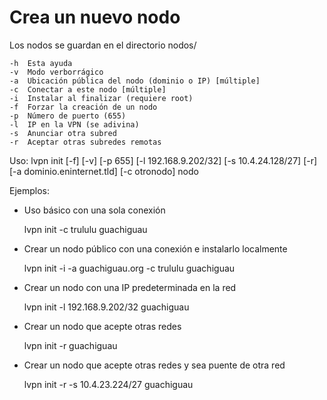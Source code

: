 # Crea un nuevo nodo

Los nodos se guardan en el directorio nodos/ 

    -h  Esta ayuda
    -v  Modo verborrágico
    -a  Ubicación pública del nodo (dominio o IP) [múltiple]
    -c  Conectar a este nodo [múltiple]
    -i  Instalar al finalizar (requiere root)
    -f  Forzar la creación de un nodo
    -p  Número de puerto (655)
    -l  IP en la VPN (se adivina)
    -s  Anunciar otra subred
    -r  Aceptar otras subredes remotas

Uso: 
lvpn init [-f] [-v] [-p 655] [-l 192.168.9.202/32] [-s 10.4.24.128/27] [-r] [-a dominio.eninternet.tld] [-c otronodo] nodo 

Ejemplos:
* Uso básico con una sola conexión

  lvpn init -c trululu guachiguau
 
* Crear un nodo público con una conexión e instalarlo localmente

  lvpn init -i -a guachiguau.org -c trululu guachiguau

* Crear un nodo con una IP predeterminada en la red 

  lvpn init -l 192.168.9.202/32 guachiguau

* Crear un nodo que acepte otras redes 

  lvpn init -r guachiguau

* Crear un nodo que acepte otras redes y sea puente de otra red

  lvpn init -r -s 10.4.23.224/27 guachiguau

